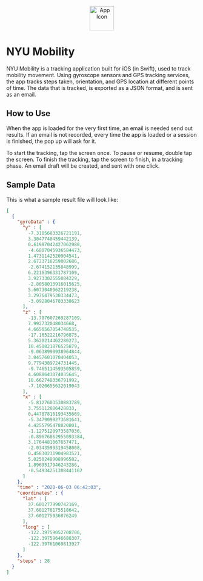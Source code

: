 <p align="center">
<img src="https://i.imgur.com/WLz38p7.png" alt="App Icon" width=64 height=64>

# NYU Mobility

NYU Mobility is a tracking application built for iOS (in Swift), used to track mobility movement. 
Using gyroscope sensors and GPS tracking services, the app tracks steps taken, orientation,
and GPS location at different points of time. The data that is tracked, is exported as a JSON
format, and is sent as an email.

## How to Use

When the app is loaded for the very first time, an email is needed send out results.
If an email is not recorded, every time the app is loaded or a session is finished,
the pop up will ask for it.

To start the tracking, tap the screen once. To pause or resume, double tap the screen.
To finish the tracking, tap the screen to finish, in a tracking phase.
An email draft will be created, and sent with one click.

## Sample Data

This is what a sample result file will look like:

```json
[
  {
    "gyroData" : {
      "y" : [
        -7.3105683326721191,
        3.3047740459442139,
        0.61987042427062988,
        -4.6807045936584473,
        1.4731142520904541,
        2.6723716259002686,
        -2.674152135848999,
        6.2216396331787109,
        3.9273302555084229,
        -2.8058013916015625,
        5.6073040962219238,
        3.2976479530334473,
        -3.0928046703338623
      ],
      "z" : [
        -13.707607269287109,
        7.992732048034668,
        4.6650567054748535,
        -17.16522216796875,
        5.3620214462280273,
        10.450821876525879,
        -9.0638999938964844,
        3.8457601070404053,
        9.7794389724731445,
        -9.7465114593505859,
        4.6088643074035645,
        10.662748336791992,
        -7.1020655632019043
      ],
      "x" : [
        -5.8127603530883789,
        3.755112886428833,
        0.44787818193435669,
        -5.3479099273681641,
        4.4255795478820801,
        -1.1275120973587036,
        -0.89676862955093384,
        3.1764481067657471,
        -2.0343599319458008,
        0.45830231904983521,
        5.0250248908996582,
        1.8969517946243286,
        -0.54934251308441162
      ]
    },
    "time" : "2020-06-03 06:42:03",
    "coordinates" : {
      "lat" : [
        37.601277990742169,
        37.601276175518642,
        37.601275936076249
      ],
      "long" : [
        -122.39759052708706,
        -122.39759646688307,
        -122.39761069813927
      ]
    },
    "steps" : 28
  }
]

```
